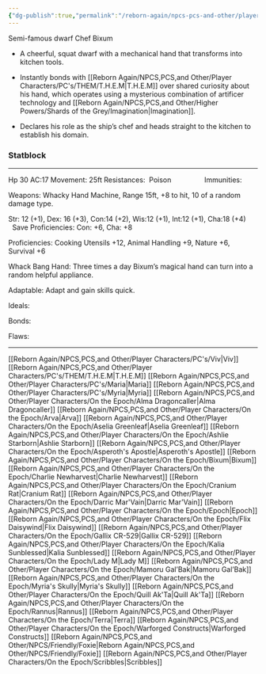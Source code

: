 ```yaml
---
{"dg-publish":true,"permalink":"/reborn-again/npcs-pcs-and-other/player-characters/on-the-epoch/bixum/"}
---
```


Semi-famous dwarf Chef
Bixum
- A cheerful, squat dwarf with a mechanical hand that transforms into kitchen tools.
    
- Instantly bonds with [[Reborn Again/NPCS,PCS,and Other/Player Characters/PC's/THEM/T.H.E.M\|T.H.E.M]] over shared curiosity about his hand, which operates using a mysterious combination of artificer technology and [[Reborn Again/NPCS,PCS,and Other/Higher Powers/Shards of the Grey/Imagination\|Imagination]].
    
- Declares his role as the ship’s chef and heads straight to the kitchen to establish his domain.

### Statblock
---

Hp 30 AC:17 Movement: 25ft Resistances:  Poison                 Immunities: 

Weapons: Whacky Hand Machine, Range 15ft, +8 to hit, 10 of a random damage type.

Str: 12 (+1), Dex: 16 (+3), Con:14 (+2), Wis:12 (+1), Int:12 (+1), Cha:18 (+4)         Save Proficiencies: Con: +6, Cha: +8

Proficiencies: Cooking Utensils +12, Animal Handling +9, Nature +6, Survival +6

  

Whack Bang Hand: Three times a day Bixum’s magical hand can turn into a random helpful appliance.

  

Adaptable: Adapt and gain skills quick.

  

Ideals:

  

Bonds:

Flaws:

---
[[Reborn Again/NPCS,PCS,and Other/Player Characters/PC's/Viv\|Viv]]
[[Reborn Again/NPCS,PCS,and Other/Player Characters/PC's/THEM/T.H.E.M\|T.H.E.M]]
[[Reborn Again/NPCS,PCS,and Other/Player Characters/PC's/Maria\|Maria]]
[[Reborn Again/NPCS,PCS,and Other/Player Characters/PC's/Myria\|Myria]]
[[Reborn Again/NPCS,PCS,and Other/Player Characters/On the Epoch/Alma Dragoncaller\|Alma Dragoncaller]]
[[Reborn Again/NPCS,PCS,and Other/Player Characters/On the Epoch/Arva\|Arva]]
[[Reborn Again/NPCS,PCS,and Other/Player Characters/On the Epoch/Aselia Greenleaf\|Aselia Greenleaf]]
[[Reborn Again/NPCS,PCS,and Other/Player Characters/On the Epoch/Ashlie Starborn\|Ashlie Starborn]]
[[Reborn Again/NPCS,PCS,and Other/Player Characters/On the Epoch/Asperoth's Apostle\|Asperoth's Apostle]]
[[Reborn Again/NPCS,PCS,and Other/Player Characters/On the Epoch/Bixum\|Bixum]]
[[Reborn Again/NPCS,PCS,and Other/Player Characters/On the Epoch/Charlie Newharvest\|Charlie Newharvest]]
[[Reborn Again/NPCS,PCS,and Other/Player Characters/On the Epoch/Cranium Rat\|Cranium Rat]]
[[Reborn Again/NPCS,PCS,and Other/Player Characters/On the Epoch/Darric Mar'Vain\|Darric Mar'Vain]]
[[Reborn Again/NPCS,PCS,and Other/Player Characters/On the Epoch/Epoch\|Epoch]]
[[Reborn Again/NPCS,PCS,and Other/Player Characters/On the Epoch/Flix Daisywind\|Flix Daisywind]]
[[Reborn Again/NPCS,PCS,and Other/Player Characters/On the Epoch/Gallix CR-529\|Gallix CR-529]]
[[Reborn Again/NPCS,PCS,and Other/Player Characters/On the Epoch/Kalia Sunblessed\|Kalia Sunblessed]]
[[Reborn Again/NPCS,PCS,and Other/Player Characters/On the Epoch/Lady M\|Lady M]]
[[Reborn Again/NPCS,PCS,and Other/Player Characters/On the Epoch/Mamoru Gal’Bak\|Mamoru Gal’Bak]]
[[Reborn Again/NPCS,PCS,and Other/Player Characters/On the Epoch/Myria's Skully\|Myria's Skully]]
[[Reborn Again/NPCS,PCS,and Other/Player Characters/On the Epoch/Quill Ak'Ta\|Quill Ak'Ta]]
[[Reborn Again/NPCS,PCS,and Other/Player Characters/On the Epoch/Rannus\|Rannus]]
[[Reborn Again/NPCS,PCS,and Other/Player Characters/On the Epoch/Terra\|Terra]]
[[Reborn Again/NPCS,PCS,and Other/Player Characters/On the Epoch/Warforged Constructs\|Warforged Constructs]]
[[Reborn Again/NPCS,PCS,and Other/NPCS/Friendly/Foxie\|Reborn Again/NPCS,PCS,and Other/NPCS/Friendly/Foxie]]
[[Reborn Again/NPCS,PCS,and Other/Player Characters/On the Epoch/Scribbles\|Scribbles]]
